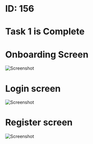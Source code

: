 # ID: 156

# Task 1 is Complete

# Onboarding Screen
![Screenshot](https://github.com/Ikyrillos/imges/blob/main/onboarding.jpeg)

# Login screen
![Screenshot](https://github.com/Ikyrillos/imges/blob/main/signin.jpeg)

# Register screen
![Screenshot](https://github.com/Ikyrillos/imges/blob/main/Register.jpeg)
